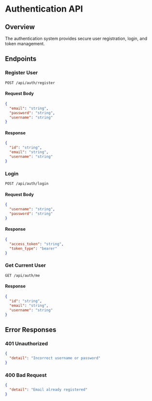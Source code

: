 # Authentication API

## Overview
The authentication system provides secure user registration, login, and token management.

## Endpoints

### Register User
```http
POST /api/auth/register
```

#### Request Body
```json
{
  "email": "string",
  "password": "string",
  "username": "string"
}
```

#### Response
```json
{
  "id": "string",
  "email": "string",
  "username": "string"
}
```

### Login
```http
POST /api/auth/login
```

#### Request Body
```json
{
  "username": "string",
  "password": "string"
}
```

#### Response
```json
{
  "access_token": "string",
  "token_type": "bearer"
}
```

### Get Current User
```http
GET /api/auth/me
```

#### Response
```json
{
  "id": "string",
  "email": "string",
  "username": "string"
}
```

## Error Responses

### 401 Unauthorized
```json
{
  "detail": "Incorrect username or password"
}
```

### 400 Bad Request
```json
{
  "detail": "Email already registered"
}
```
